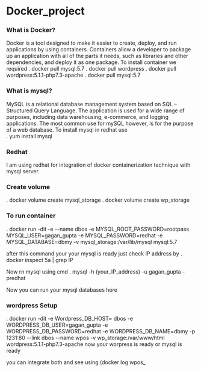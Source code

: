 # Docker_project
### What is Docker?
Docker is a tool designed to make it easier to create, deploy, and run applications by using containers. Containers allow a developer to package up an application with all of the parts it needs, such as libraries and other dependencies, and deploy it as one package.
To install container we required 
 . docker pull mysql:5.7
 . docker pull wordpress
 . docker pull wordpress:5.1.1-php7.3-apache
 . docker pull mysql:5.7
### What is mysql? 
MySQL is a relational database management system based on SQL – Structured Query Language. The application is used for a wide range of purposes, including data warehousing, e-commerce, and logging applications. The most common use for mySQL however, is for the purpose of a web database.
To install mysql in redhat  use   
 . yum install mysql

### Redhat
I am using redhat for integration of docker containerization technique with mysql server.
 
 ### Create volume 
 . docker volume create mysql_storage
 . docker volume create wp_storage
 
 ### To run container
 . docker run -dit -e --name dbos -e MYSQL_ROOT_PASSWORD=rootpass  MYSQL_USER=gagan_gupta -e MYSQL_PASSWORD=redhat -e MYSQL_DATABASE=dbmy -v mysql_storage:/var/lib/mysql mysql:5.7

after this command your your mysql is ready just check IP address by
 . docker inspect 5a | grep IP
 
 Now rn mysql using cmd
  . mysql -h (your_IP_address) -u gagan_gupta -predhat
  
 Now you can run your mysql databases here
 
 ### wordpress Setup
 . docker run -dit -e Wordpress_DB_HOST= dbos -e WORDPRESS_DB_USER=gagan_gupta -e WORDPRESS_DB_PASSWORD=redhat -e WORDPRESS_DB_NAME=dbmy -p 1231:80 --link dbos --name wpos -v wp_storage:/var/www/html  wordpress:5.1.1-php7.3-apache
 now your worpress is ready or mysql is ready
 
 you can integrate both and see using (docker log wpos_ 
